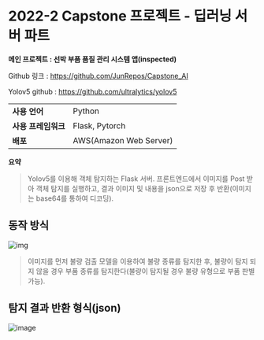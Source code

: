 # 2022-2 Capstone 프로젝트 - 딥러닝 서버 파트
**메인 프로젝트 : 선박 부품 품질 관리 시스템 앱(inspected)**

Github 링크 : https://github.com/JunRepos/Capstone_AI

Yolov5 github : https://github.com/ultralytics/yolov5



|                |      						 |
|----------------|-------------------------------|
|**사용 언어**    |Python                        |
|**사용 프레임워크**|Flask, Pytorch              |
| **배포**        | AWS(Amazon Web Server)      | 

**요약**

>Yolov5를 이용해 객체 탐지하는 Flask 서버.  프론트엔드에서 이미지를 Post 받아 객체 탐지를 실행하고, 결과 이미지 및 내용을 json으로 저장 후 반환(이미지는 base64를 통하여 디코딩).

## 동작 방식

![img](https://user-images.githubusercontent.com/70323287/211944551-550438bb-5603-4613-9ddb-877884fdf354.png)

>이미지를 먼저 불량 검출 모델을 이용하여 불량 종류를 탐지한 후, 불량이 탐지 되지 않을 경우 부품 종류를 탐지한다(불량이 탐지될 경우 불량 유형으로 부품 판별 가능).

## 탐지 결과 반환 형식(json)

![image](https://user-images.githubusercontent.com/70323287/211945795-71b30d4d-e555-4012-ac9d-e116622b135b.png)
